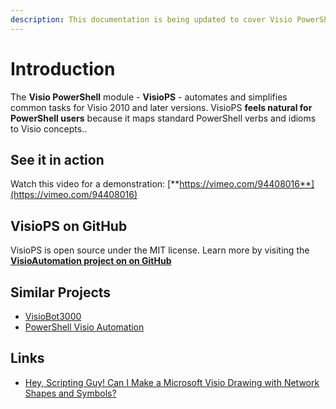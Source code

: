 ```yaml
---
description: This documentation is being updated to cover Visio PowerShell Version 4.2.0
---
```


# Introduction

The **Visio PowerShell** module - **VisioPS** - automates and simplifies common tasks for Visio 2010 and later versions. VisioPS **feels natural for PowerShell users** because it maps standard PowerShell verbs and idioms to Visio concepts..

## See it in action <a id="see-it-in-action"></a>

Watch this video for a demonstration: [**https://vimeo.com/94408016**](https://vimeo.com/94408016)

## VisioPS on GitHub <a id="see-it-in-action"></a>

VisioPS is open source under the MIT license. Learn more by visiting the [**VisioAutomation project on on GitHub**](https://github.com/saveenr/VisioAutomation)

## Similar Projects <a id="similar-projects"></a>

* [VisioBot3000](https://github.com/MikeShepard/VisioBot3000)
* [PowerShell Visio Automation](https://github.com/jrich523/PSVA)

## Links <a id="links"></a>

* [Hey, Scripting Guy! Can I Make a Microsoft Visio Drawing with Network Shapes and Symbols?](http://blogs.technet.com/b/heyscriptingguy/archive/2010/01/12/hey-scripting-guy-january-12-2010.aspx)

